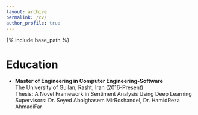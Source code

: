 ```yaml
---
layout: archive
permalink: /cv/
author_profile: true
---
```

{% include base_path %}
<h1>Education</h1>
<ul>
<li>
 <b>Master of Engineering in Computer Engineering-Software</b><br>
 The University of Guilan, Rasht, Iran (2016-Present)<br>
 Thesis: A Novel Framework in Sentiment Analysis Using Deep Learning<br>
 Supervisors: Dr. Seyed Abolghasem MirRoshandel, Dr. HamidReza AhmadiFar
</li>
</ul>
